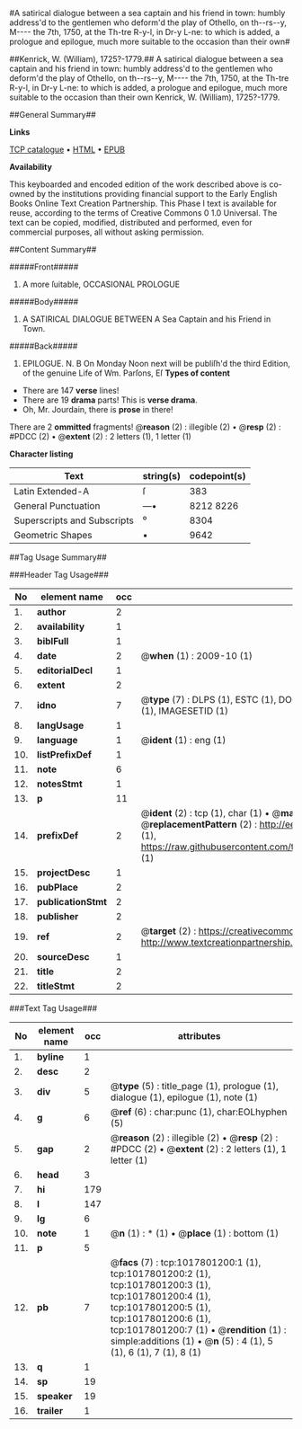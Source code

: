 #A satirical dialogue between a sea captain and his friend in town: humbly address'd to the gentlemen who deform'd the play of Othello, on th--rs--y, M---- the 7th, 1750, at the Th-tre R-y-l, in Dr-y L-ne: to which is added, a prologue and epilogue, much more suitable to the occasion than their own#

##Kenrick, W. (William), 1725?-1779.##
A satirical dialogue between a sea captain and his friend in town: humbly address'd to the gentlemen who deform'd the play of Othello, on th--rs--y, M---- the 7th, 1750, at the Th-tre R-y-l, in Dr-y L-ne: to which is added, a prologue and epilogue, much more suitable to the occasion than their own
Kenrick, W. (William), 1725?-1779.

##General Summary##

**Links**

[TCP catalogue](http://www.ota.ox.ac.uk/tcp/)  • 
[HTML](http://tei.it.ox.ac.uk/tcp/Texts-HTML/free/004/004831885.html)  • 
[EPUB](http://tei.it.ox.ac.uk/tcp/Texts-EPUB/free/004/004831885.epub)

**Availability**

This keyboarded and encoded edition of the
	       work described above is co-owned by the institutions
	       providing financial support to the Early English Books
	       Online Text Creation Partnership. This Phase I text is
	       available for reuse, according to the terms of Creative
	       Commons 0 1.0 Universal. The text can be copied,
	       modified, distributed and performed, even for
	       commercial purposes, all without asking permission.


##Content Summary##

#####Front#####

1. A more ſuitable, OCCASIONAL PROLOGUE

#####Body#####

1. A SATIRICAL DIALOGUE BETWEEN A Sea Captain and his Friend in Town.

#####Back#####

1. EPILOGUE.
N. B On Monday Noon next will be publiſh'd the third Edition, of the genuine Life of Wm. Parſons, Eſ
**Types of content**

  * There are 147 **verse** lines!
  * There are 19 **drama** parts! This is **verse drama**.
  * Oh, Mr. Jourdain, there is **prose** in there!

There are 2 **ommitted** fragments! 
 @__reason__ (2) : illegible (2)  •  @__resp__ (2) : #PDCC (2)  •  @__extent__ (2) : 2 letters (1), 1 letter (1)

**Character listing**


|Text|string(s)|codepoint(s)|
|---|---|---|
|Latin Extended-A|ſ|383|
|General Punctuation|—•|8212 8226|
|Superscripts             and Subscripts|⁰|8304|
|Geometric Shapes|▪|9642|

##Tag Usage Summary##

###Header Tag Usage###

|No|element name|occ|attributes|
|---|---|---|---|
|1.|__author__|2||
|2.|__availability__|1||
|3.|__biblFull__|1||
|4.|__date__|2| @__when__ (1) : 2009-10 (1)|
|5.|__editorialDecl__|1||
|6.|__extent__|2||
|7.|__idno__|7| @__type__ (7) : DLPS (1), ESTC (1), DOCNO (1), TCP (1), GALEDOCNO (1), CONTENTSET (1), IMAGESETID (1)|
|8.|__langUsage__|1||
|9.|__language__|1| @__ident__ (1) : eng (1)|
|10.|__listPrefixDef__|1||
|11.|__note__|6||
|12.|__notesStmt__|1||
|13.|__p__|11||
|14.|__prefixDef__|2| @__ident__ (2) : tcp (1), char (1)  •  @__matchPattern__ (2) : ([0-9\-]+):([0-9IVX]+) (1), (.+) (1)  •  @__replacementPattern__ (2) : http://eebo.chadwyck.com/downloadtiff?vid=$1&page=$2 (1), https://raw.githubusercontent.com/textcreationpartnership/Texts/master/tcpchars.xml#$1 (1)|
|15.|__projectDesc__|1||
|16.|__pubPlace__|2||
|17.|__publicationStmt__|2||
|18.|__publisher__|2||
|19.|__ref__|2| @__target__ (2) : https://creativecommons.org/publicdomain/zero/1.0/ (1), http://www.textcreationpartnership.org/docs/. (1)|
|20.|__sourceDesc__|1||
|21.|__title__|2||
|22.|__titleStmt__|2||


###Text Tag Usage###

|No|element name|occ|attributes|
|---|---|---|---|
|1.|__byline__|1||
|2.|__desc__|2||
|3.|__div__|5| @__type__ (5) : title_page (1), prologue (1), dialogue (1), epilogue (1), note (1)|
|4.|__g__|6| @__ref__ (6) : char:punc (1), char:EOLhyphen (5)|
|5.|__gap__|2| @__reason__ (2) : illegible (2)  •  @__resp__ (2) : #PDCC (2)  •  @__extent__ (2) : 2 letters (1), 1 letter (1)|
|6.|__head__|3||
|7.|__hi__|179||
|8.|__l__|147||
|9.|__lg__|6||
|10.|__note__|1| @__n__ (1) : * (1)  •  @__place__ (1) : bottom (1)|
|11.|__p__|5||
|12.|__pb__|7| @__facs__ (7) : tcp:1017801200:1 (1), tcp:1017801200:2 (1), tcp:1017801200:3 (1), tcp:1017801200:4 (1), tcp:1017801200:5 (1), tcp:1017801200:6 (1), tcp:1017801200:7 (1)  •  @__rendition__ (1) : simple:additions (1)  •  @__n__ (5) : 4 (1), 5 (1), 6 (1), 7 (1), 8 (1)|
|13.|__q__|1||
|14.|__sp__|19||
|15.|__speaker__|19||
|16.|__trailer__|1||

